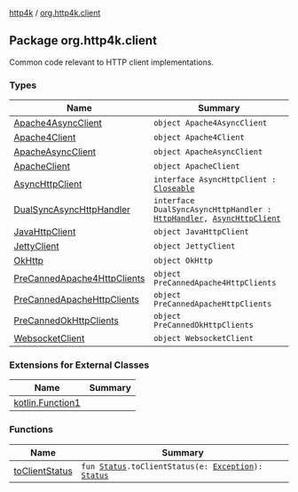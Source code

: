 [http4k](../index.md) / [org.http4k.client](./index.md)

## Package org.http4k.client

Common code relevant to HTTP client implementations.

### Types

| Name | Summary |
|---|---|
| [Apache4AsyncClient](-apache4-async-client/index.md) | `object Apache4AsyncClient` |
| [Apache4Client](-apache4-client/index.md) | `object Apache4Client` |
| [ApacheAsyncClient](-apache-async-client/index.md) | `object ApacheAsyncClient` |
| [ApacheClient](-apache-client/index.md) | `object ApacheClient` |
| [AsyncHttpClient](-async-http-client/index.md) | `interface AsyncHttpClient : `[`Closeable`](https://docs.oracle.com/javase/9/docs/api/java/io/Closeable.html) |
| [DualSyncAsyncHttpHandler](-dual-sync-async-http-handler.md) | `interface DualSyncAsyncHttpHandler : `[`HttpHandler`](../org.http4k.core/-http-handler.md)`, `[`AsyncHttpClient`](-async-http-client/index.md) |
| [JavaHttpClient](-java-http-client/index.md) | `object JavaHttpClient` |
| [JettyClient](-jetty-client/index.md) | `object JettyClient` |
| [OkHttp](-ok-http/index.md) | `object OkHttp` |
| [PreCannedApache4HttpClients](-pre-canned-apache4-http-clients/index.md) | `object PreCannedApache4HttpClients` |
| [PreCannedApacheHttpClients](-pre-canned-apache-http-clients/index.md) | `object PreCannedApacheHttpClients` |
| [PreCannedOkHttpClients](-pre-canned-ok-http-clients/index.md) | `object PreCannedOkHttpClients` |
| [WebsocketClient](-websocket-client/index.md) | `object WebsocketClient` |

### Extensions for External Classes

| Name | Summary |
|---|---|
| [kotlin.Function1](kotlin.-function1/index.md) |  |

### Functions

| Name | Summary |
|---|---|
| [toClientStatus](to-client-status.md) | `fun `[`Status`](../org.http4k.core/-status/index.md)`.toClientStatus(e: `[`Exception`](https://kotlinlang.org/api/latest/jvm/stdlib/kotlin/-exception/index.html)`): `[`Status`](../org.http4k.core/-status/index.md) |
